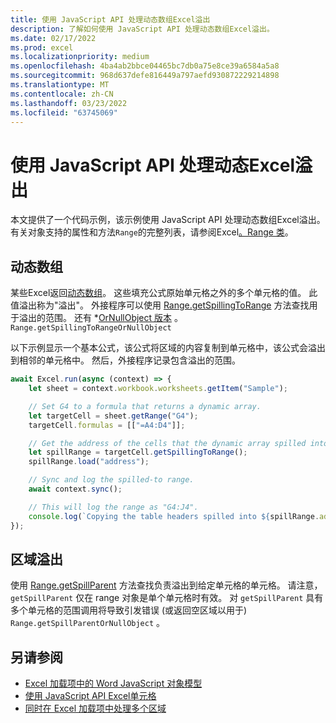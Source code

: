 ```yaml
---
title: 使用 JavaScript API 处理动态数组Excel溢出
description: 了解如何使用 JavaScript API 处理动态数组Excel溢出。
ms.date: 02/17/2022
ms.prod: excel
ms.localizationpriority: medium
ms.openlocfilehash: 4ba4ab2bbce04465bc7db0a75e8ce39a6584a5a8
ms.sourcegitcommit: 968d637defe816449a797aefd930872229214898
ms.translationtype: MT
ms.contentlocale: zh-CN
ms.lasthandoff: 03/23/2022
ms.locfileid: "63745069"
---
```

# <a name="handle-dynamic-arrays-and-spilling-using-the-excel-javascript-api"></a>使用 JavaScript API 处理动态Excel溢出

本文提供了一个代码示例，该示例使用 JavaScript API 处理动态数组Excel溢出。 有关对象支持的属性和方法`Range`的完整列表，请参阅Excel[。Range 类](/javascript/api/excel/excel.range)。

## <a name="dynamic-arrays"></a>动态数组

某些Excel返回[动态数组](https://support.microsoft.com/office/205c6b06-03ba-4151-89a1-87a7eb36e531)。 这些填充公式原始单元格之外的多个单元格的值。 此值溢出称为"溢出"。 外接程序可以使用 [Range.getSpillingToRange](/javascript/api/excel/excel.range#excel-excel-range-getspillingtorange-member(1)) 方法查找用于溢出的范围。 还有 *[OrNullObject 版本](../develop/application-specific-api-model.md#ornullobject-methods-and-properties) 。 `Range.getSpillingToRangeOrNullObject`

以下示例显示一个基本公式，该公式将区域的内容复制到单元格中，该公式会溢出到相邻的单元格中。 然后，外接程序记录包含溢出的范围。

```js
await Excel.run(async (context) => {
    let sheet = context.workbook.worksheets.getItem("Sample");

    // Set G4 to a formula that returns a dynamic array.
    let targetCell = sheet.getRange("G4");
    targetCell.formulas = [["=A4:D4"]];

    // Get the address of the cells that the dynamic array spilled into.
    let spillRange = targetCell.getSpillingToRange();
    spillRange.load("address");

    // Sync and log the spilled-to range.
    await context.sync();

    // This will log the range as "G4:J4".
    console.log(`Copying the table headers spilled into ${spillRange.address}.`);
});
```

## <a name="range-spilling"></a>区域溢出

使用 [Range.getSpillParent](/javascript/api/excel/excel.range#excel-excel-range-getspillparent-member(1)) 方法查找负责溢出到给定单元格的单元格。 请注意， `getSpillParent` 仅在 range 对象是单个单元格时有效。 对 `getSpillParent` 具有多个单元格的范围调用将导致引发错误 (或返回空区域以用于) `Range.getSpillParentOrNullObject` 。

## <a name="see-also"></a>另请参阅

- [Excel 加载项中的 Word JavaScript 对象模型](excel-add-ins-core-concepts.md)
- [使用 JavaScript API Excel单元格](excel-add-ins-cells.md)
- [ 同时在 Excel 加载项中处理多个区域 ](excel-add-ins-multiple-ranges.md)
